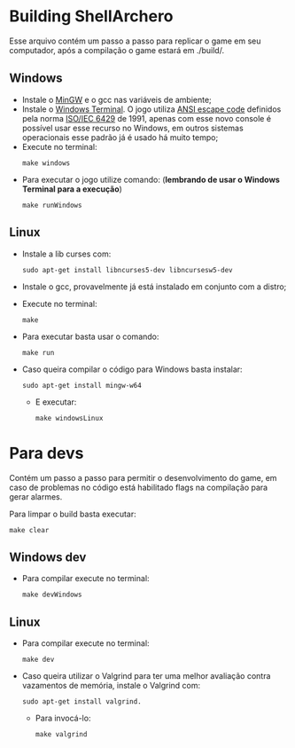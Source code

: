 # Building ShellArchero

Esse arquivo contém um passo a passo para replicar o game em seu computador, após a compilação o game estará em ./build/.

## Windows

- Instale o [MinGW](https://www.mingw-w64.org/) e o gcc nas variáveis de ambiente;
- Instale o [Windows Terminal](https://www.microsoft.com/pt-br/p/windows-terminal/9n0dx20hk701?SilentAuth=1&wa=wsignin1.0#activetab=pivot:overviewtab).
  O jogo utiliza [ANSI escape code](https://en.wikipedia.org/wiki/ANSI_escape_code#24-bit) definidos pela norma [ISO/IEC 6429](https://www.ecma-international.org/publications-and-standards/standards/ecma-48/) de 1991, apenas com esse novo console é possível usar esse recurso no Windows, em outros sistemas operacionais esse padrão já é usado há muito tempo;
- Execute no terminal:
  ```console
  make windows
  ```
- Para executar o jogo utilize comando: (**lembrando de usar o Windows Terminal para a execução**)
  ```console
  make runWindows
  ```

## Linux

- Instale a lib curses com:

  ```console
  sudo apt-get install libncurses5-dev libncursesw5-dev
  ```

- Instale o gcc, provavelmente já está instalado em conjunto com a distro;
- Execute no terminal:

  ```console
  make
  ```

- Para executar basta usar o comando:
  ```console
  make run
  ```
- Caso queira compilar o código para Windows basta instalar:
  ```console
  sudo apt-get install mingw-w64
  ```
  - E executar:
    ```console
    make windowsLinux
    ```

# Para devs

Contém um passo a passo para permitir o desenvolvimento do game, em caso de problemas no código está habilitado flags na compilação para gerar alarmes.

Para limpar o build basta executar:

```console
make clear
```

## Windows dev

- Para compilar execute no terminal:
  ```console
  make devWindows
  ```

## Linux

- Para compilar execute no terminal:
  ```console
  make dev
  ```
- Caso queira utilizar o Valgrind para ter uma melhor avaliação contra vazamentos de memória, instale o Valgrind com:
  ```console
  sudo apt-get install valgrind.
  ```
  - Para invocá-lo:
    ```console
    make valgrind
    ```
